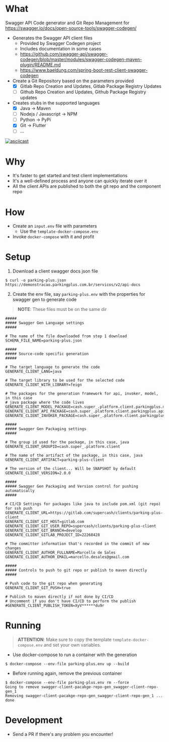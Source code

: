 # What

Swagger API Code generator and Git Repo Management for https://swagger.io/docs/open-source-tools/swagger-codegen/

* Generates the Swagger API client files
  * Provided by Swagger Codegen project
  * Includes documentation in some cases
  * https://github.com/swagger-api/swagger-codegen/blob/master/modules/swagger-codegen-maven-plugin/README.md
  * https://www.baeldung.com/spring-boot-rest-client-swagger-codegen
* Create a Git Repository based on the parameters provided
  * [x] Gitlab Repo Creation and Updates, Gitlab Package Registry Updates
  * [ ] Github Repo Creation and Updates, Github Package Registry updates
* Creates stubs in the supported languages
  * [x] Java -> Maven
  * [ ] Nodejs / Javascript -> NPM
  * [ ] Python -> PyPi
  * [x] Git -> Flutter
  * [ ] ...

[![asciicast](https://asciinema.org/a/Efs9Dx1lPem7ezfAidJJSNGfa.svg)](https://asciinema.org/a/Efs9Dx1lPem7ezfAidJJSNGfa)

# Why

* It's faster to get started and test client implementations
* It's a well-defined process and anyone can quickly iterate over it
* All the client APIs are published to both the git repo and the component repo

# How

* Create an `input.env` file with parameters
  * Use the `template-docker-compose.env`
* Invoke `docker-compose` with it and profit

# Setup

1. Download a client swagger docs json file

```console
$ curl -o parking-plus.json https://demonstracao.parkingplus.com.br/servicos/v2/api-docs
```

2. Create the env file, say `parking-plus.env` with the properties for swagger gen to generate code

> **NOTE**: These files must be on the same dir

```properties
#####
##### Swagger Gen Language settings
#####

# The name of the file downloaded from step 1 download
SCHEMA_FILE_NAME=parking-plus.json

#####
##### Source-code specific generation
#####

# The target language to generate the code
GENERATE_CLIENT_LANG=java

# The target library to be used for the selected code
GENERATE_CLIENT_WITH_LIBRARY=feign

# The packages for the generation framework for api, invoker, model, in this case
# java package where the code lives
GENERATE_CLIENT_MODEL_PACKAGE=cash.super_.platform.client.parkingplus.model
GENERATE_CLIENT_API_PACKAGE=cash.super_.platform.client.parkingplus.api
GENERATE_CLIENT_INVOKER_PACKAGE=cash.super_.platform.client.parkingplus.invoker

#####
##### Swagger Gen Packaging settings
#####

# The group id used for the package, in this case, java 
GENERATE_CLIENT_GROUPID=cash.super_.platform.client

# The name of the artifact of the package, in this case, java
GENERATE_CLIENT_ARTIFACT=parking-plus-client

# The version of the client... Will be SNAPSHOT by default
GENERATE_CLIENT_VERSION=2.0.0

#####
##### Swagger Gen Packaging and Version control for pushing automatically
#####

# CI/CD Settings for packages like java to include pom.xml (git repo) for ssh push
GENERATE_CLIENT_URL=https://gitlab.com/supercash/clients/parking-plus-client
GENERATE_CLIENT_GIT_HOST=gitlab.com
GENERATE_CLIENT_GIT_USER_REPO=supercash/clients/parking-plus-client
GENERATE_CLIENT_GIT_BRANCH=develop
GENERATE_CLIENT_GITLAB_PROJECT_ID=22268428

# The committer information that's recorded in the commit of new changes
GENERATE_CLIENT_AUTHOR_FULLNAME=Marcello de Sales
GENERATE_CLIENT_AUTHOR_EMAIL=marcello.desales@gmail.com

#####
##### Controls to push to git repo or publish to maven directly
#####

# Push code to the git repo when generating
GENERATE_CLIENT_GIT_PUSH=true

# Publish to maven directly if not done by CI/CD
# Uncomment if you don't have CI/CD to perform the publish
#GENERATE_CLIENT_PUBLISH_TOKEN=XyV******du9r
```

# Running

> **ATTENTION**: Make sure to copy the template `template-docker-compose.env` and set your own variables.

* Use docker-compose to run a container with the generation

```console
$ docker-compose --env-file parking-plus.env up --build
```

* Before running again, remove the previous container

```console
$ docker-compose --env-file parking-plus.env rm --force
Going to remove swagger-client-pacakge-repo-gen_swagger-client-repo-gen_1
Removing swagger-client-pacakge-repo-gen_swagger-client-repo-gen_1 ... done
```

# Development

* Send a PR if there's any problem you encounter!


